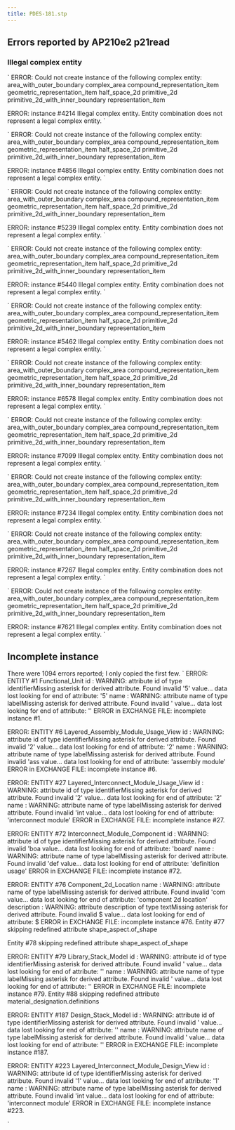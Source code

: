 ```yaml
---
title: PDES-181.stp
---
```


Errors reported by AP210e2 p21read
----------------------------------

### Illegal complex entity

`
ERROR: Could not create instance of the following complex entity:
area_with_outer_boundary
complex_area
compound_representation_item
geometric_representation_item
half_space_2d
primitive_2d
primitive_2d_with_inner_boundary
representation_item

ERROR: instance #4214 Illegal complex entity.
Entity combination does not represent a legal complex entity.
`

`
ERROR: Could not create instance of the following complex entity:
area_with_outer_boundary
complex_area
compound_representation_item
geometric_representation_item
half_space_2d
primitive_2d
primitive_2d_with_inner_boundary
representation_item

ERROR: instance #4856 Illegal complex entity.
Entity combination does not represent a legal complex entity.
`

`
ERROR: Could not create instance of the following complex entity:
area_with_outer_boundary
complex_area
compound_representation_item
geometric_representation_item
half_space_2d
primitive_2d
primitive_2d_with_inner_boundary
representation_item

ERROR: instance #5239 Illegal complex entity.
Entity combination does not represent a legal complex entity.
`

`
ERROR: Could not create instance of the following complex entity:
area_with_outer_boundary
complex_area
compound_representation_item
geometric_representation_item
half_space_2d
primitive_2d
primitive_2d_with_inner_boundary
representation_item

ERROR: instance #5440 Illegal complex entity.
Entity combination does not represent a legal complex entity.
`

`
ERROR: Could not create instance of the following complex entity:
area_with_outer_boundary
complex_area
compound_representation_item
geometric_representation_item
half_space_2d
primitive_2d
primitive_2d_with_inner_boundary
representation_item

ERROR: instance #5462 Illegal complex entity.
Entity combination does not represent a legal complex entity.
`

`
ERROR: Could not create instance of the following complex entity:
area_with_outer_boundary
complex_area
compound_representation_item
geometric_representation_item
half_space_2d
primitive_2d
primitive_2d_with_inner_boundary
representation_item

ERROR: instance #6578 Illegal complex entity.
Entity combination does not represent a legal complex entity.
`

`
ERROR: Could not create instance of the following complex entity:
area_with_outer_boundary
complex_area
compound_representation_item
geometric_representation_item
half_space_2d
primitive_2d
primitive_2d_with_inner_boundary
representation_item

ERROR: instance #7099 Illegal complex entity.
Entity combination does not represent a legal complex entity.
`

`
ERROR: Could not create instance of the following complex entity:
area_with_outer_boundary
complex_area
compound_representation_item
geometric_representation_item
half_space_2d
primitive_2d
primitive_2d_with_inner_boundary
representation_item

ERROR: instance #7234 Illegal complex entity.
Entity combination does not represent a legal complex entity.
`

`
ERROR: Could not create instance of the following complex entity:
area_with_outer_boundary
complex_area
compound_representation_item
geometric_representation_item
half_space_2d
primitive_2d
primitive_2d_with_inner_boundary
representation_item

ERROR: instance #7267 Illegal complex entity.
Entity combination does not represent a legal complex entity.
`

`
ERROR: Could not create instance of the following complex entity:
area_with_outer_boundary
complex_area
compound_representation_item
geometric_representation_item
half_space_2d
primitive_2d
primitive_2d_with_inner_boundary
representation_item

ERROR: instance #7621 Illegal complex entity.
Entity combination does not represent a legal complex entity.
`

Incomplete instance
-------------------

There were 1094 errors reported; I only copied the first few. `
ERROR:  ENTITY #1 Functional_Unit
  id :    WARNING: attribute id of type identifierMissing asterisk for derived attribute.
    Found invalid '5' value...
    data lost looking for end of attribute: '5'
  name :    WARNING: attribute name of type labelMissing asterisk for derived attribute.
    Found invalid ' value...
    data lost looking for end of attribute: ''
ERROR in EXCHANGE FILE: incomplete instance #1.

ERROR:  ENTITY #6 Layered_Assembly_Module_Usage_View
  id :    WARNING: attribute id of type identifierMissing asterisk for derived attribute.
    Found invalid '2' value...
    data lost looking for end of attribute: '2'
  name :    WARNING: attribute name of type labelMissing asterisk for derived attribute.
    Found invalid 'ass value...
    data lost looking for end of attribute: 'assembly module'
ERROR in EXCHANGE FILE: incomplete instance #6.

ERROR:  ENTITY #27 Layered_Interconnect_Module_Usage_View
  id :    WARNING: attribute id of type identifierMissing asterisk for derived attribute.
    Found invalid '2' value...
    data lost looking for end of attribute: '2'
  name :    WARNING: attribute name of type labelMissing asterisk for derived attribute.
    Found invalid 'int value...
    data lost looking for end of attribute: 'interconnect module'
ERROR in EXCHANGE FILE: incomplete instance #27.

ERROR:  ENTITY #72 Interconnect_Module_Component
  id :    WARNING: attribute id of type identifierMissing asterisk for derived attribute.
    Found invalid 'boa value...
    data lost looking for end of attribute: 'board'
  name :    WARNING: attribute name of type labelMissing asterisk for derived attribute.
    Found invalid 'def value...
    data lost looking for end of attribute: 'definition usage'
ERROR in EXCHANGE FILE: incomplete instance #72.

ERROR:  ENTITY #76 Component_2d_Location
  name :    WARNING: attribute name of type labelMissing asterisk for derived attribute.
    Found invalid 'com value...
    data lost looking for end of attribute: 'component 2d location'
  description :    WARNING: attribute description of type textMissing asterisk for derived attribute.
    Found invalid $ value...
    data lost looking for end of attribute: $
ERROR in EXCHANGE FILE: incomplete instance #76.
Entity #77 skipping redefined attribute shape_aspect.of_shape

Entity #78 skipping redefined attribute shape_aspect.of_shape


ERROR:  ENTITY #79 Library_Stack_Model
  id :    WARNING: attribute id of type identifierMissing asterisk for derived attribute.
    Found invalid ' value...
    data lost looking for end of attribute: ''
  name :    WARNING: attribute name of type labelMissing asterisk for derived attribute.
    Found invalid ' value...
    data lost looking for end of attribute: ''
ERROR in EXCHANGE FILE: incomplete instance #79.
Entity #88 skipping redefined attribute material_designation.definitions


ERROR:  ENTITY #187 Design_Stack_Model
  id :    WARNING: attribute id of type identifierMissing asterisk for derived attribute.
    Found invalid ' value...
    data lost looking for end of attribute: ''
  name :    WARNING: attribute name of type labelMissing asterisk for derived attribute.
    Found invalid ' value...
    data lost looking for end of attribute: ''
ERROR in EXCHANGE FILE: incomplete instance #187.

ERROR:  ENTITY #223 Layered_Interconnect_Module_Design_View
  id :    WARNING: attribute id of type identifierMissing asterisk for derived attribute.
    Found invalid '1' value...
    data lost looking for end of attribute: '1'
  name :    WARNING: attribute name of type labelMissing asterisk for derived attribute.
    Found invalid 'int value...
    data lost looking for end of attribute: 'interconnect module'
ERROR in EXCHANGE FILE: incomplete instance #223.

`

